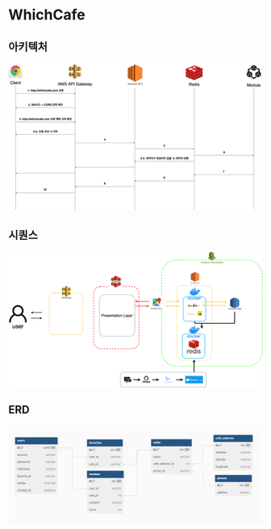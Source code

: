 # WhichCafe

## 아키텍처
![Architecture_whichcafe](https://github.com/devdev2022/WhichCafe/blob/main/Sequence.drawio.png)

## 시퀀스 
![Sequence_whichcafe](https://github.com/devdev2022/WhichCafe/blob/main/Architecture.drawio.png)

## ERD
![ERD_whichcafe](https://github.com/devdev2022/WhichCafe/blob/main/ERD.png)
